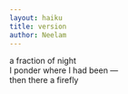 ```yaml
---
layout: haiku
title: version
author: Neelam
---
```


a fraction of night <br>
I ponder where I had been — <br>
then there a firefly <br>
